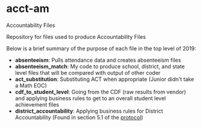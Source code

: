 # acct-am
Accountability Files

Repository for files used to produce Accountability Files

Below is a brief summary of the purpose of each file in the top level of 2019:
- **absenteeism**: Pulls attendance data and creates absenteeism files
- **absenteeism_match**: My code to produce school, district, and state level files that will be compared with output of other coder
- **act_substitution**: Substituting ACT when appropriate (Junior didn't take a Math EOC)
- **cdf_to_student_level**: Going from the CDF (raw results from vendor) and applying business rules to get to an overall student level achievement files
- **district_accountability**: Applying business rules for District Accountability (Found in section 5.1 of the [protocol](https://www.tn.gov/content/dam/tn/education/accountability/Accountability_Protocol_2019.pdf))
